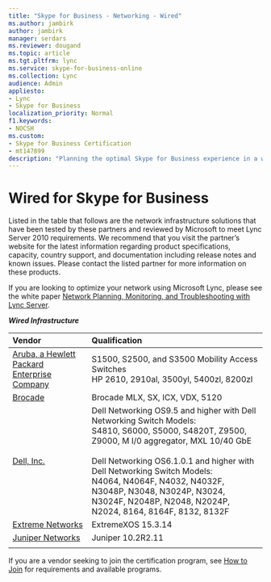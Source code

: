 ```yaml
---
title: "Skype for Business - Networking - Wired"
ms.author: jambirk
author: jambirk
manager: serdars
ms.reviewer: dougand
ms.topic: article
ms.tgt.pltfrm: lync
ms.service: skype-for-business-online
ms.collection: Lync
audience: Admin
appliesto:
- Lync
- Skype for Business 
localization_priority: Normal
f1.keywords:
- NOCSH
ms.custom:
- Skype for Business Certification
- mt147899
description: "Planning the optimal Skype for Business experience in a wired world."
---
```

 
# Wired for Skype for Business
Listed in the table that follows are the network infrastructure solutions that have been tested by these partners and reviewed by Microsoft to meet Lync Server 2010 requirements. We recommend that you visit the partner’s website for the latest information regarding product specifications, capacity, country support, and documentation including release notes and known issues. Please contact the listed partner for more information on these products.

If you are looking to optimize your network using Microsoft Lync, please see the white paper [Network Planning, Monitoring, and Troubleshooting with Lync Server](https://www.microsoft.com/download/details.aspx?id=39084).

  ***Wired Infrastructure***


|Vendor  |Qualification  |
|:---- |:---- |
|[Aruba, a Hewlett Packard Enterprise Company](http://www.arubanetworks.com/) |S1500, S2500, and S3500 Mobility Access Switches <br />HP 2610, 2910al, 3500yl, 5400zl, 8200zl|
|[Brocade](http://www.brocade.com/downloads/documents/deployment_guides/Brcd_MS_Lync_Server.pdf)| Brocade MLX, SX, ICX, VDX, 5120|
|[Dell, Inc.](http://www.dell.com/learn/us/en/04/campaigns/networking?c=us&amp;l=en&amp;s=bsd)| Dell Networking OS9.5 and higher with Dell Networking Switch Models: </br> S4810, S6000, S5000, S4820T, Z9500, Z9000, M I/0 aggregator, MXL 10/40 GbE  </br></br> Dell Networking OS6.1.0.1 and higher with Dell Networking Switch Models: </br>N4064, N4064F, N4032, N4032F, N3048P, N3048, N3024P, N3024, N3024F, N2048P, N2048, N2024P, N2024, 8164, 8164F, 8132, 8132F|
|[Extreme Networks](http://www.extremenetworks.com/partners/tsp/convergence/microsoft-lync)     |ExtremeXOS 15.3.14|
|[Juniper Networks](http://www.juniper.net/us/en/dm/microsoft-lync/)|Juniper 10.2R2.11 |
|     |         |


If you are a vendor seeking to join the certification program, see [How to Join](how-to-join.md) for requirements and available programs.
 
